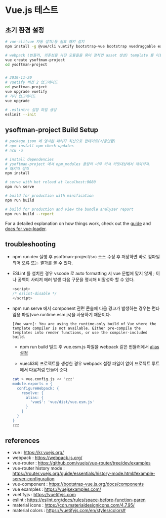 # Vue.js 테스트

## 초기 환경 설정

```bash
# vue-cli(vue 자동 설치)등 필요 패키 설치
npm install -g @vue/cli vuetify bootstrap-vue bootstrap vuedraggable eslint eslint-plugin-vue

# webpack (번들러, 의존성을 가진 모듈들을 묶어 정적인 asset 생성) template 를 이용해 프로젝트 생성
vue create ysoftman-project
cd ysoftman-project


# 2019-11-20
# vuetify 버전 2 업그레이드
cd ysoftman-project
vue upgrade vuetify
# 기타 업그레이드
vue upgrade

# .eslintrc 설정 파일 생성
eslinit --init
```

## ysoftman-project Build Setup

``` bash
# package.json 에 명시된 패키지 최신으로 업데이트(사용안함)
# npm install npm-check-updates
# ncu -u

# install dependencies
# ysoftman-project 에서 npm_modules 용량이 너무 커서 커밋대상에서 제외하자.
# 패키지 설치
npm install

# serve with hot reload at localhost:8080
npm run serve

# build for production with minification
npm run build

# build for production and view the bundle analyzer report
npm run build --report
```

For a detailed explanation on how things work, check out the [guide](http://vuejs-templates.github.io/webpack/) and [docs for vue-loader](http://vuejs.github.io/vue-loader).

## troubleshooting

- npm run dev 실행 후 ysoftman-project/src 소스 수정 후 저장하면 바로 컴파일되어 오류 또는 결과를 볼 수 있다.

- ESLint 를 설치한 경우 vscode 로 auto formatting 시 vue 문법에 맞지 않게 ; 이나 공백이 사리져 에러 발생 다음 구문을 명시해 비활성화 할 수 있다.

  ```javascript
  <script>
  /* eslint-disable */
  </script>
  ```

- npm run serve 에서 component 관련 콘솔에 다음 경고가 발생하는 경우는 런타임용 파일(vue.runtime.esm.js)을 사용하기 때문이다.

  ```text
  [Vue warn]: You are using the runtime-only build of Vue where the template compiler is not available. Either pre-compile the templates into render functions, or use the compiler-included build.
  ```

  - npm run build 빌드 후 vue.esm.js 파일을 webpack 같은 번들러에서 [alias 설정](https://kr.vuejs.org/v2/guide/installation.html#Runtime-Compiler-vs-Runtime-only)

  - vuecli3의 프로젝트를 생성한 경우 webpack 설정 파일이 없어 프로젝트 루트 에서 다음처럼 만들어 준다.

  ```bash
  cat > vue.config.js << 'zzz'
  module.exports = {
    configureWebpack: {
      resolve: {
        alias: {
          'vue$': 'vue/dist/vue.esm.js'
        }
      }
    }
  }
  zzz
  ```

## references

- vue : <https://kr.vuejs.org/>
- webpack : <https://webpack.js.org/>
- vue-router : <https://github.com/vuejs/vue-router/tree/dev/examples>
- vue-router history mode : <https://router.vuejs.org/guide/essentials/history-mode.html#example-server-configuration>
- vue-component : <https://bootstrap-vue.js.org/docs/components>
- vue examples : <https://vuejsexamples.com/>
- vuetifyjs : <https://vuetifyjs.com>
- eslint : <https://eslint.org/docs/rules/space-before-function-paren>
- material icons : <https://cdn.materialdesignicons.com/4.7.95/>
- material colors : <https://vuetifyjs.com/en/styles/colors#>
